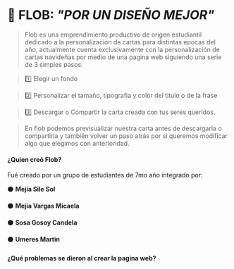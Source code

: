 
# 🦥 FLOB: *"POR UN DISEÑO MEJOR"*


> Flob es una emprendimiento productivo de origen estudiantil dedicado a la personalizacion de cartas para distintas epocas del año, actualmente cuenta exclusivamente con la personalización de cartas navideñas por medio de una pagina web siguiendo una serie de 3 simples pasos:

> 1️⃣ Elegir un fondo

> 2️⃣ Personalizar el tamaño, tipografia y color del titulo o de la frase


> 3️⃣ Descargar o Compartir la carta creada con tus seres queridos.


>En flob podemos previsualizar nuestra carta antes de descargarla o compartirla y también volver un paso atrás por si queremos modificar algo que elegimos con anterioridad.

#### ¿Quien creó Flob?
Fué creado por un grupo de estudiantes de 7mo año integrado por:


⚫ **Mejia Sile Sol**

⚫ **Mejia Vargas Micaela**

⚫ **Sosa Gosoy Candela**

⚫ **Umeres Martin**

#### ¿Qué problemas se dieron al crear la pagina web?
